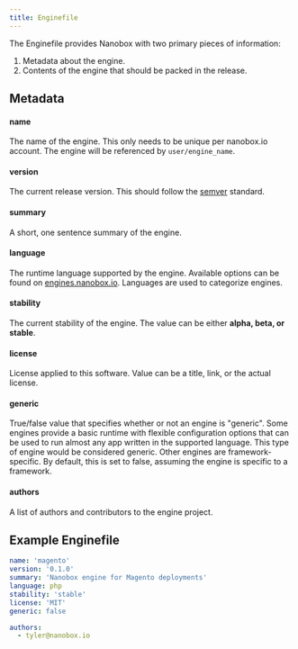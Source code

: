 ```yaml
---
title: Enginefile
---
```


The Enginefile provides Nanobox with two primary pieces of information:

1. Metadata about the engine.
2. Contents of the engine that should be packed in the release.

## Metadata

#### name

The name of the engine. This only needs to be unique per nanobox.io account. The engine will be referenced by `user/engine_name`.

#### version

The current release version. This should follow the [semver](http://semver.org/) standard.

#### summary

A short, one sentence summary of the engine.

#### language

The runtime language supported by the engine. Available options can be found on [engines.nanobox.io](https://engines.nanobox.com). Languages are used to categorize engines.

#### stability

The current stability of the engine. The value can be either **alpha, beta, or stable**.

#### license

License applied to this software. Value can be a title, link, or the actual license.

#### generic

True/false value that specifies whether or not an engine is "generic". Some engines provide a basic runtime with flexible configuration options that can be used to run almost any app written in the supported language. This type of engine would be considered generic. Other engines are framework-specific. By default, this is set to false, assuming the engine is specific to a framework.

#### authors

A list of authors and contributors to the engine project.

## Example Enginefile

```yaml
name: 'magento'
version: '0.1.0'
summary: 'Nanobox engine for Magento deployments'
language: php
stability: 'stable'
license: 'MIT'
generic: false

authors:
  - tyler@nanobox.io
```
